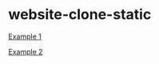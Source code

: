 # website-clone-static

[Example 1](https://dribbble.com/shots/23436116-Dentist-Landing-Page)

[Example 2](https://dribbble.com/shots/22769879-Sonos-Landing-Page)
